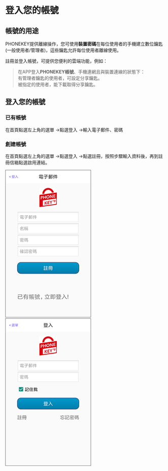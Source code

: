 # 登入您的帳號

## 帳號的用途

PHONEKEY提供離線操作，您可使用**裝置密碼**在每位使用者的手機建立數位鑰匙\(一般使用者/管理者\)，這些鑰匙允許每位使用者離線使用。

註冊並登入帳號，可提供您便利的雲端功能，例如：

> 在APP登入**PHONEKEY帳號**、手機連網且與裝置連線的狀態下：  
> 有管理者鑰匙的使用者，可設定分享鑰匙。  
> 被指定的使用者，能下載取得分享鑰匙。

## 登入您的帳號

### 已有帳號

在首頁點選左上角的選單 -&gt;點選登入 -&gt;輸入電子郵件、密碼

### 創建帳號

在首頁點選左上角的選單 -&gt;點選登入 -&gt;點選註冊，按照步驟輸入資料後，再到註冊信箱點選啟用連結。

![](../.gitbook/assets/screenshot_2018-12-21-13-18-00-462_com.userstar.phonekey.png) ![](../.gitbook/assets/screenshot_2018-12-21-13-17-49-005_com.userstar.phonekey.png)

